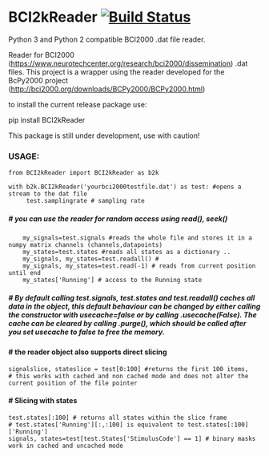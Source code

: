 # BCI2kReader   [![Build Status](https://travis-ci.com/neurotechcenter/BCI2kReader.svg?branch=master)](https://travis-ci.com/neurotechcenter/BCI2kReader)
Python 3 and Python 2 compatible BCI2000 .dat file reader.

Reader for BCI2000 (https://www.neurotechcenter.org/research/bci2000/dissemination) .dat files.
This project is a wrapper using the reader developed for the BcPy2000 project 
(http://bci2000.org/downloads/BCPy2000/BCPy2000.html)

to install the current release package use:

pip install BCI2kReader

This package is still under development, use with caution!

### USAGE:

    from BCI2kReader import BCI2kReader as b2k

    with b2k.BCI2kReader('yourbci2000testfile.dat') as test: #opens a stream to the dat file
         test.samplingrate # sampling rate
		 
##### # you can use the reader for random access using read(), seek()
        my_signals=test.signals #reads the whole file and stores it in a numpy matrix channels (channels,datapoints)
        my_states=test.states #reads all states as a dictionary ..
        my_signals, my_states=test.readall() #
        my_signals, my_states=test.read(-1) # reads from current position until end
        my_states['Running'] # access to the Running state
		
##### # By default calling test.signals, test.states and test.readall() caches all data in the object, this default behaviour can be changed by either calling the constructor with usecache=false or by calling .usecache(False). The cache can be cleared by calling .purge(), which should be called after you set usecache to false to free the memory.
#### # the reader object also supports direct slicing

    signalslice, stateslice = test[0:100] #returns the first 100 items,
    # this works with cached and non cached mode and does not alter the current position of the file pointer

#### # Slicing with states

    test.states[:100] # returns all states within the slice frame 
    # test.states['Running'][:,:100] is equivalent to test.states[:100]['Running']
    signals, states=test[test.States['StimulusCode'] == 1] # binary masks work in cached and uncached mode

